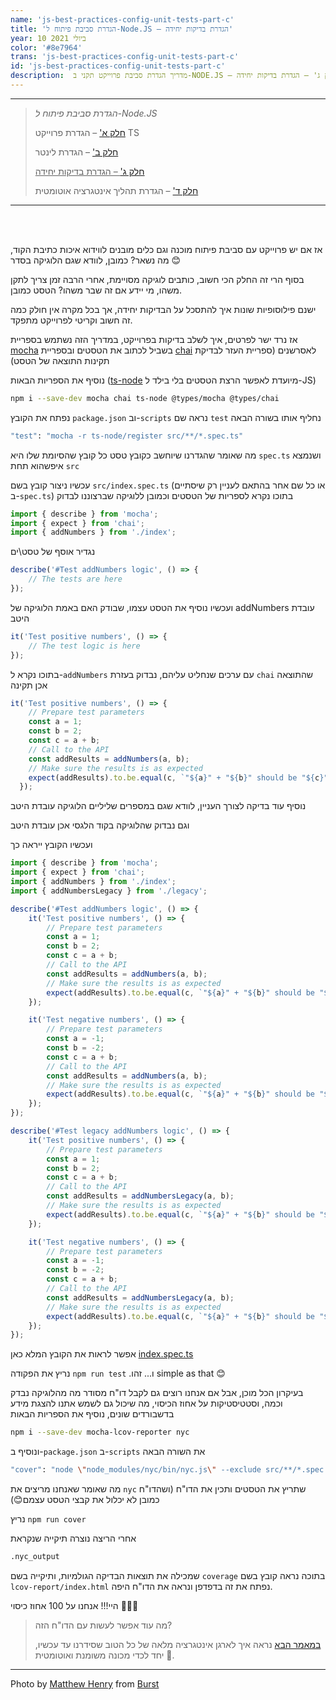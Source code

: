 ```yaml
---
name: 'js-best-practices-config-unit-tests-part-c'
title: 'הגדרת סביבת פיתוח ל-Node.JS – הגדרת בדיקות יחידה'
year: 10 ביולי 2021
color: '#8e7964'
trans: 'js-best-practices-config-unit-tests-part-c'
id: 'js-best-practices-config-unit-tests-part-c'
description:  מדריך הגדרת סביבת פרוייקט תקני ב-NODE.JS – חלק ג' – הגדרת בדיקות יחידה
---
```


----
> *הגדרת סביבת פיתוח ל-Node.JS*
>
> [חלק א'](/blog/js-best-practices-config-ts-part-a) – הגדרת פרוייקט TS
>
> [חלק ב'](/blog/js-best-practices-config-linter-part-b) – הגדרת לינטר
>
> <ins>[חלק ג'](/blog/js-best-practices-config-unit-tests-part-c) – הגדרת בדיקות יחידה</ins>
>
> [חלק ד'](/blog/js-best-practices-config-ci-part-d) – הגדרת תהליך אינטגרציה אוטומטית
----

<br>
<br>

אז אם יש פרוייקט עם סביבת פיתוח מוכנה
וגם כלים מובנים לווידוא איכות כתיבת הקוד, 
מה נשאר? כמובן, לוודא שגם הלוגיקה בסדר 😊  

בסוף הרי זה החלק הכי חשוב, 
כותבים לוגיקה מסויימת, אחרי הרבה זמן צריך לתקן משהו, 
מי יידע אם זה שבר משהו? הטסט כמובן.

ישנם פילוסופיות שונות איך להתסכל על הבדיקות יחידה, 
אך בכל מקרה אין חולק כמה זה חשוב וקריטי לפרוייקט מתפקד.

אז נרד ישר לפרטים, 
איך לשלב בדיקות בפרוייקט, במדריך הזה נשתמש בספריית 
[mocha](https://mochajs.org/)
 בשביל לכתוב את הטסטים ובספריית 
[chai](https://www.chaijs.com/)
לאסרשנים (ספריית העזר לבדיקת תקינות התוצאה של הטסט)

 נוסיף את הספריות הבאות
([ts-node](https://typestrong.org/ts-node/) מיועדת לאפשר הרצת הטסטים בלי בילד ל-JS)

```bash
npm i --save-dev mocha chai ts-node @types/mocha @types/chai
```

נפתח את הקובץ `package.json` וב-`scripts` נראה שם `test` נחליף אותו בשורה הבאה
```bash
"test": "mocha -r ts-node/register src/**/*.spec.ts"
```
מה שאומר שהגדרנו שיוחשב כקובץ טסט כל קובץ שהסיומת שלו היא `spec.ts`  ושנמצא איפשהוא תחת `src`


עכשיו ניצור קובץ בשם `src/index.spec.ts` (או כל שם אחר בהתאם לעניין רק שיסתיים ב-`spec.ts`)
בתוכו נקרא לספריות של הטסטים וכמובן ללוגיקה שברצוננו לבדוק
```ts
import { describe } from 'mocha';
import { expect } from 'chai';
import { addNumbers } from './index';
```

נגדיר אוסף של טסט\ים 
```ts
describe('#Test addNumbers logic', () => {
	// The tests are here
});
```
 
ועכשיו נוסיף את הטסט עצמו, שבודק האם באמת הלוגיקה של addNumbers עובדת היטב
```ts
it('Test positive numbers', () => {
	// The test logic is here
});
```

בתוכו נקרא ל-`addNumbers` עם ערכים שנחליט עליהם, נבדוק בעזרת `chai` 
שהתוצאה אכן תקינה
```ts
it('Test positive numbers', () => {
    // Prepare test parameters
    const a = 1;
    const b = 2;
    const c = a + b;
    // Call to the API
    const addResults = addNumbers(a, b);
    // Make sure the results is as expected
    expect(addResults).to.be.equal(c, `"${a}" + "${b}" should be "${c}" but "addNumbers" returns "${addResults}"`);
  });
```

נוסיף עוד בדיקה לצורך העניין, לוודא שגם במספרים שליליים הלוגיקה עובדת היטב

וגם נבדוק שהלוגיקה בקוד הלגסי אכן עובדת היטב

ועכשיו הקובץ ייראה כך
```ts
import { describe } from 'mocha';
import { expect } from 'chai';
import { addNumbers } from './index';
import { addNumbersLegacy } from './legacy';

describe('#Test addNumbers logic', () => {
	it('Test positive numbers', () => {
		// Prepare test parameters
		const a = 1;
		const b = 2;
		const c = a + b;
		// Call to the API
		const addResults = addNumbers(a, b);
		// Make sure the results is as expected
		expect(addResults).to.be.equal(c, `"${a}" + "${b}" should be "${c}" but "addNumbers" returns "${addResults}"`);
	});

	it('Test negative numbers', () => {
		// Prepare test parameters
		const a = -1;
		const b = -2;
		const c = a + b;
		// Call to the API
		const addResults = addNumbers(a, b);
		// Make sure the results is as expected
		expect(addResults).to.be.equal(c, `"${a}" + "${b}" should be "${c}" but "addNumbers" returns "${addResults}"`);
	});
});

describe('#Test legacy addNumbers logic', () => {
	it('Test positive numbers', () => {
		// Prepare test parameters
		const a = 1;
		const b = 2;
		const c = a + b;
		// Call to the API
		const addResults = addNumbersLegacy(a, b);
		// Make sure the results is as expected
		expect(addResults).to.be.equal(c, `"${a}" + "${b}" should be "${c}" but "addNumbers" returns "${addResults}"`);
	});

	it('Test negative numbers', () => {
		// Prepare test parameters
		const a = -1;
		const b = -2;
		const c = a + b;
		// Call to the API
		const addResults = addNumbersLegacy(a, b);
		// Make sure the results is as expected
		expect(addResults).to.be.equal(c, `"${a}" + "${b}" should be "${c}" but "addNumbers" returns "${addResults}"`);
	});
});
```
 אפשר לראות את הקובץ המלא כאן [index.spec.ts](https://github.com/haimkastner/js-project-best-practice/blob/main/src/index.spec.ts)

נריץ את הפקודה `npm run test` .ו... זהו simple as that 😊

בעיקרון הכל מוכן, 
אבל אם אנחנו רוצים גם לקבל דו"ח מסודר מה מהלוגיקה נבדק וכמה, 
וסטטיסטיקות על אחוז הכיסוי, 
מה שיכול גם לשמש אתנו להצגת מידע בדשבורדים שונים, נוסיף את הספריות הבאות
```bash
npm i --save-dev mocha-lcov-reporter nyc
```

ונוסיף ב-`package.json` ב-`scripts` את השורה הבאה
```bash
"cover": "node \"node_modules/nyc/bin/nyc.js\" --exclude src/**/*.spec.ts --reporter=lcov npm run test"
```

מה שאומר שאנחנו מריצים את `nyc` 
שתריץ את הטסטים ותכין את הדו"ח 
(ושהדו"ח כמובן לא יכלול את קבצי הטסט עצמם😊)

נריץ `npm run cover`

אחרי הריצה נוצרה תיקייה שנקראת 
```bash
.nyc_output
```
 שמכילה את תוצאות הבדיקה הגולמיות, ותיקייה בשם `coverage` 
 בתוכה נראה קובץ בשם `lcov-report/index.html`
 נפתח את זה בדפדפן ונראה את הדו"ח היפה.
 
היי!!! אנחנו על 100 אחוז כיסוי  🥇🥇🥇

<image-responsive imageURL="blog/js-best-practices-config-unit-tests-part-c/cover-report-1.jpg" />
<image-responsive imageURL="blog/js-best-practices-config-unit-tests-part-c/cover-report-2.jpg" />


> מה עוד אפשר לעשות עם הדו"ח הזה? 
>
> [במאמר הבא](/blog/js-best-practices-config-ci-part-d)
נראה איך לארגן אינטגרציה מלאה של כל הטוב שסידרנו עד עכשיו, יחד לכדי מכונה משומנת ואוטומטית 🥊.

----

Photo by <a href="https://burst.shopify.com/@matthew_henry?utm_campaign=photo_credit&amp;utm_content=Browse+Free+HD+Images+of+Wide+Shot+Of+Compass+And+Waterfalls&amp;utm_medium=referral&amp;utm_source=credit">Matthew Henry</a> from <a href="https://burst.shopify.com/ocean?utm_campaign=photo_credit&amp;utm_content=Browse+Free+HD+Images+of+Wide+Shot+Of+Compass+And+Waterfalls&amp;utm_medium=referral&amp;utm_source=credit">Burst</a>
